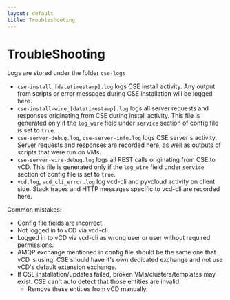 ```yaml
---
layout: default
title: Troubleshooting
---
```

# TroubleShooting

Logs are stored under the folder `cse-logs`

* `cse-install_[datetimestamp].log` logs CSE install activity. Any output from
scripts or error messages during CSE installation will be logged here.
* `cse-install-wire_[datetimestamp].log` logs all server requests and responses
originating from CSE during install activity. This file is generated only if
the `log_wire` field under `service` section of config file is set to `true`.
* `cse-server-debug.log`, `cse-server-info.log` logs CSE server's activity.
Server requests and responses are recorded here, as well as outputs of scripts
that were run on VMs.
* `cse-server-wire-debug.log` logs all REST calls originating from CSE to vCD.
This file is generated only if the `log_wire` field under `service` section of
config file is set to `true`.
* `vcd.log`, `vcd_cli_error.log` log vcd-cli and pyvcloud activity on client
side. Stack traces and HTTP messages specific to vcd-cli are recorded here.

Common mistakes:
* Config file fields are incorrect.
* Not logged in to vCD via vcd-cli.
* Logged in to vCD via vcd-cli as wrong user or user without required permissions.
* AMQP exchange mentioned in config file should be the same one that vCD is
using. CSE should have it's own dedicated exchange and not use vCD's default
extension exchange.
* If CSE installation/updates failed, broken VMs/clusters/templates may exist.
CSE can't auto detect that those entities are invalid.
    * Remove these entities from vCD manually.
